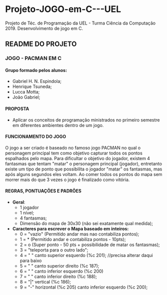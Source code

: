 # Projeto-JOGO-em-C---UEL
Projeto de Téc. de Programação da UEL - Turma Ciência da Computação 2019. Desenvolvimento de jogo em C.


## README DO PROJETO

### JOGO - PACMAN EM C

#### Grupo formado pelos alunos:
- Gabriel H. N. Espindola;
- Henrique Tsuneda;
- Lucca Motta;
- João Gabriel;

#### PROPOSTA
 - Aplicar os conceitos de programação ministrados no primeiro semestre em diferentes ambientes dentro de um jogo.

#### FUNCIONAMENTO DO JOGO
O jogo a ser criado é baseado no famoso jogo PACMAN no qual o personagem principal tem como objetivo capturar todos os pontos
espalhados pelo mapa. Para dificultar o objetivo do jogador, existem 4 fantasmas que tentam "matar" o personagem principal
(jogador), entretanto existe um tipo de ponto que possibilita o jogador "matar" os fantasmas, mas após alguns segundos eles voltam.
Ao comer todos os pontos do mapa sem morrer mais do que 3 vezes o jogo é finalizado como vitória.

#### REGRAS, PONTUAÇÕES E PADRÕES
- **Geral**: 
	- 1 jogador
	- 1 nível;
	- 4 fantasmas;
	- Dimensão do mapa de 30x30 (não sei exatamente qual medida);
- **Caracteres para escrever o Mapa baseado em inteiros:**
	- 0 = "vazio" (Permitido andar mas nao contabiliza pontos);
	- 1 = * (Permitido andar e contabiliza pontos - 10pts); 
	- 2 = o (Super ponto - 50 pts + possibilidade de matar os fantasmas);
	- 3 = "teleporta para o outro lado";
	- 4 = " " canto superior esquerdo (%c 201); //precisa alterar daqui para baixo
	- 5 = " " canto superior direito (%c 187);
	- 6 = " " canto inferior esquerdo (%c 200)
	- 7 = " "  canto inferior direito (%c 188);
	- 8 = "|" vertical (%c 186);
	- 9 = "-" horizontal (%c 205)
canto inferior esquerdo (%c 200);